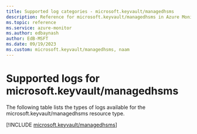 ```yaml
---
title: Supported log categories - microsoft.keyvault/managedhsms
description: Reference for microsoft.keyvault/managedhsms in Azure Monitor Logs.
ms.topic: reference
ms.service: azure-monitor
ms.author: edbaynash
author: EdB-MSFT
ms.date: 09/19/2023
ms.custom: microsoft.keyvault/managedhsms, naam
---
```





# Supported logs for microsoft.keyvault/managedhsms  
The following table lists the types of logs available for the microsoft.keyvault/managedhsms resource type.
  
  
[!INCLUDE [microsoft.keyvault/managedhsms](./includes/microsoft-keyvault-managedhsms-logs-include.md)]
  
